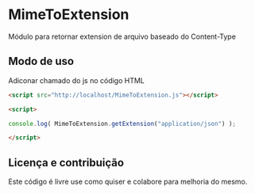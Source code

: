 # MimeToExtension
Módulo para retornar extension de arquivo baseado do Content-Type

Modo de uso
---------------

Adiconar chamado do js no código HTML

```HTML
<script src="http://localhost/MimeToExtension.js"></script>
```
```HTML
<script>

console.log( MimeToExtension.getExtension("application/json") );

</script>
```

Licença e contribuição
-------------

Este código é livre use como quiser e colabore para melhoria do mesmo.

